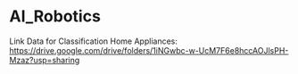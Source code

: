 # AI_Robotics
Link Data for Classification Home Appliances: https://drive.google.com/drive/folders/1iNGwbc-w-UcM7F6e8hccAOJlsPH-Mzaz?usp=sharing
